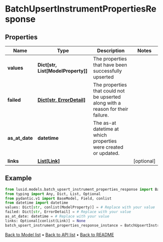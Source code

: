 # BatchUpsertInstrumentPropertiesResponse

## Properties
Name | Type | Description | Notes
------------ | ------------- | ------------- | -------------
**values** | **Dict[str, List[ModelProperty]]** | The properties that have been successfully upserted | 
**failed** | [**Dict[str, ErrorDetail]**](ErrorDetail.md) | The properties that could not be upserted along with a reason for their failure. | 
**as_at_date** | **datetime** | The as-at datetime at which properties were created or updated. | 
**links** | [**List[Link]**](Link.md) |  | [optional] 
## Example

```python
from lusid.models.batch_upsert_instrument_properties_response import BatchUpsertInstrumentPropertiesResponse
from typing import Any, Dict, List, Optional
from pydantic.v1 import BaseModel, Field, conlist
from datetime import datetime
values: Dict[str, conlist(ModelProperty)] = # Replace with your value
failed: Dict[str, ErrorDetail] = # Replace with your value
as_at_date: datetime = # Replace with your value
links: Optional[conlist(Link)] = None
batch_upsert_instrument_properties_response_instance = BatchUpsertInstrumentPropertiesResponse(values=values, failed=failed, as_at_date=as_at_date, links=links)

```

[Back to Model list](../README.md#documentation-for-models) &#8226; [Back to API list](../README.md#documentation-for-api-endpoints) &#8226; [Back to README](../README.md)

